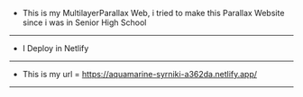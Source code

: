 * This is my MultilayerParallax Web, i tried to make this Parallax Website since i was in Senior High School

-----------------------------------------------------------------------------------------------------------

* I Deploy in Netlify

-----------------------------------------------------------------------------------------------------------

* This is my url = https://aquamarine-syrniki-a362da.netlify.app/

-----------------------------------------------------------------------------------------------------------
